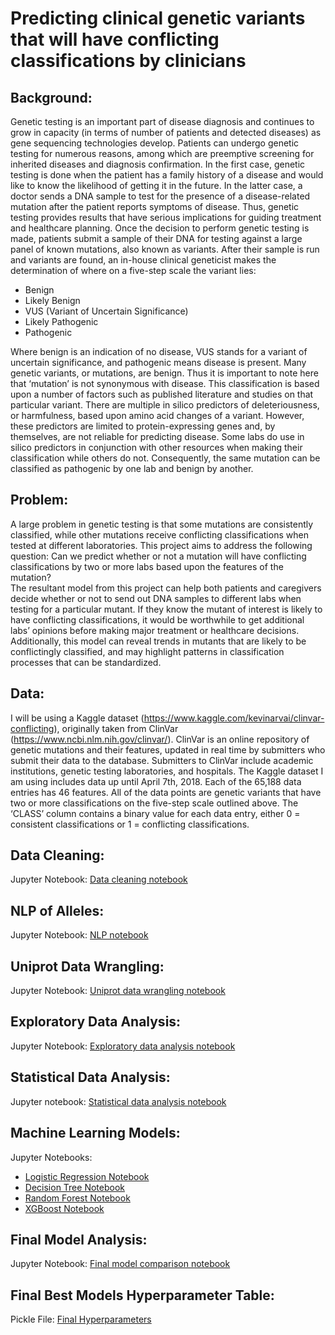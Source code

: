 # __Predicting clinical genetic variants that will have conflicting classifications by clinicians__
## Background:
Genetic testing is an important part of disease diagnosis and continues to grow in capacity (in terms of number of patients and detected diseases) as gene sequencing technologies develop. Patients can undergo genetic testing for numerous reasons, among which are preemptive screening for inherited diseases and diagnosis confirmation. In the first case, genetic testing is done when the patient has a family history of a disease and would like to know the likelihood of getting it in the future. In the latter case, a doctor sends a DNA sample to test for the presence of a disease-related mutation after the patient reports symptoms of disease. Thus, genetic testing provides results that have serious implications for guiding treatment and healthcare planning. 
Once the decision to perform genetic testing is made, patients submit a sample of their DNA for testing against a large panel of known mutations, also known as variants. After their sample is run and variants are found, an in-house clinical geneticist makes the determination of where on a five-step scale the variant lies: 

- Benign
- Likely Benign
- VUS (Variant of Uncertain Significance)
- Likely Pathogenic
- Pathogenic

Where benign is an indication of no disease, VUS stands for a variant of uncertain significance, and pathogenic means disease is present. Many genetic variants, or mutations, are benign. Thus it is important to note here that ‘mutation’ is not synonymous with disease. 
This classification is based upon a number of factors such as published literature and studies on that particular variant. There are multiple in silico predictors of deleteriousness, or harmfulness, based upon amino acid changes of a variant. However, these predictors are limited to protein-expressing genes and, by themselves, are not reliable for predicting disease. Some labs do use in silico predictors in conjunction with other resources when making their classification while others do not. Consequently, the same mutation can be classified as pathogenic by one lab and benign by another. 

## Problem: 
A large problem in genetic testing is that some mutations are consistently classified, while other mutations receive conflicting classifications when tested at different laboratories. This project aims to address the following question: Can we predict whether or not a mutation will have conflicting classifications by two or more labs based upon the features of the mutation? 	 	 	
The resultant model from this project can help both patients and caregivers decide whether or not to send out DNA samples to different labs when testing for a particular mutant. If they know the mutant of interest is likely to have conflicting classifications, it would be worthwhile to get additional labs’ opinions before making major treatment or healthcare decisions.  
Additionally, this model can reveal trends in mutants that are likely to be conflictingly classified, and may highlight patterns in classification processes that can be standardized.

## Data:
I will be using a Kaggle dataset (https://www.kaggle.com/kevinarvai/clinvar-conflicting), originally taken from ClinVar (https://www.ncbi.nlm.nih.gov/clinvar/). ClinVar is an online repository of genetic mutations and their features, updated in real time by submitters who submit their data to the database. Submitters to ClinVar include academic institutions, genetic testing laboratories, and hospitals. 
The Kaggle dataset I am using includes data up until April 7th, 2018. Each of the 65,188 data entries has 46 features. All of the data points are genetic variants that have two or more classifications on the five-step scale outlined above. The ‘CLASS’ column contains a binary value for each data entry, either 0 = consistent classifications or 1 = conflicting classifications.

## Data Cleaning:
Jupyter Notebook: [Data cleaning notebook](https://github.com/gksullan/conflicting_geneticvariants/blob/master/data_cleaning_notebook.ipynb)

## NLP of Alleles:
Jupyter Notebook: [NLP notebook](https://github.com/gksullan/conflicting_geneticvariants/blob/master/geneseq_nlp_notebook.ipynb)

## Uniprot Data Wrangling:
Jupyter Notebook: [Uniprot data wrangling notebook](https://github.com/gksullan/conflicting_geneticvariants/blob/master/uniprot_data_wrangling_notebook.ipynb)

## Exploratory Data Analysis:
Jupyter Notebook: [Exploratory data analysis notebook](https://github.com/gksullan/conflicting_geneticvariants/blob/master/exploratory_data_analysis.ipynb)

## Statistical Data Analysis:
Jupyter notebook: [Statistical data analysis notebook](https://github.com/gksullan/conflicting_geneticvariants/blob/master/statistical_analysis_notebook.ipynb)

## Machine Learning Models:
Jupyter Notebooks: 
- [Logistic Regression Notebook](https://github.com/gksullan/conflicting_geneticvariants/blob/master/logistic_regression_model.ipynb)
- [Decision Tree Notebook](https://github.com/gksullan/conflicting_geneticvariants/blob/master/decision_tree_model.ipynb)
- [Random Forest Notebook](https://github.com/gksullan/conflicting_geneticvariants/blob/master/random_forest_model.ipynb)
- [XGBoost Notebook](https://github.com/gksullan/conflicting_geneticvariants/blob/master/xgboost_model.ipynb)

## Final Model Analysis:
Jupyter Notebook: [Final model comparison notebook](https://github.com/gksullan/conflicting_geneticvariants/blob/master/final_model_results.ipynb)

## Final Best Models Hyperparameter Table:
Pickle File: [Final Hyperparameters](https://github.com/gksullan/conflicting_geneticvariants/blob/master/hyperparameter_tables/final_best_models.pkl)



